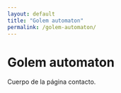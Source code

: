 ```yaml
---
layout: default
title: "Golem automaton"
permalink: /golem-automaton/
---
```


# Golem automaton

Cuerpo de la página contacto.

